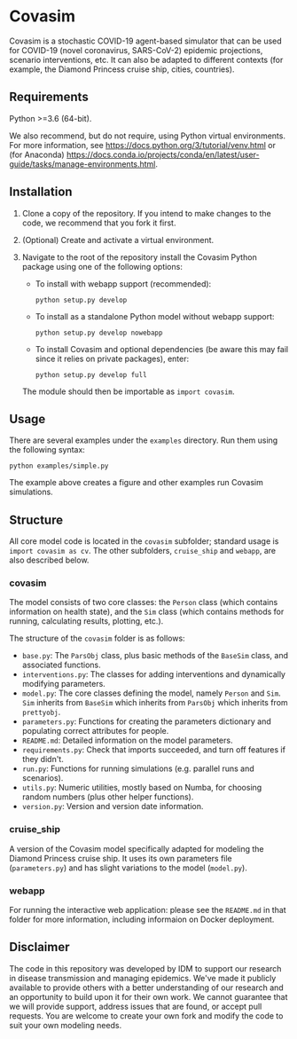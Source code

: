 # Covasim

Covasim is a stochastic COVID-19 agent-based simulator that can be used for
COVID-19 (novel coronavirus, SARS-CoV-2) epidemic projections, scenario
interventions, etc. It can also be adapted to different contexts (for example,
the Diamond Princess cruise ship, cities, countries).


## Requirements

Python >=3.6 (64-bit).

We also recommend, but do not require, using Python virtual environments. For
more information, see https://docs.python.org/3/tutorial/venv.html or (for Anaconda)
https://docs.conda.io/projects/conda/en/latest/user-guide/tasks/manage-environments.html.

## Installation

1.  Clone a copy of the repository. If you intend to make changes to the code,
    we recommend that you fork it first.

2.  (Optional) Create and activate a virtual environment.

3.  Navigate to the root of the repository install the Covasim Python package
    using one of the following options:

    *   To install with webapp support (recommended):

        `python setup.py develop`

    *   To install as a standalone Python model without webapp support:

        `python setup.py develop nowebapp`

    *   To install Covasim and optional dependencies (be aware this may fail
        since it relies on private packages), enter:

        `python setup.py develop full`

    The module should then be importable as `import covasim`.


## Usage

There are several examples under the `examples` directory. Run them using the following syntax:

`python examples/simple.py`

The example above creates a figure and other examples run Covasim simulations.


## Structure

All core model code is located in the `covasim` subfolder; standard usage is
`import covasim as cv`. The other subfolders, `cruise_ship` and `webapp`, are
also described below.


### covasim

The model consists of two core classes: the `Person` class (which contains
information on health state), and the `Sim` class (which contains methods for
running, calculating results, plotting, etc.).

The structure of the `covasim` folder is as follows:

* `base.py`: The `ParsObj` class, plus basic methods of the `BaseSim` class, and associated functions.
* `interventions.py`: The classes for adding interventions and dynamically modifying parameters.
* `model.py`: The core classes defining the model, namely `Person` and `Sim`. `Sim` inherits from `BaseSim` which inherits from `ParsObj` which inherits from `prettyobj`.
* `parameters.py`: Functions for creating the parameters dictionary and populating correct attributes for people.
* `README.md`: Detailed information on the model parameters.
* `requirements.py`: Check that imports succeeded, and turn off features if they didn't.
* `run.py`: Functions for running simulations (e.g. parallel runs and scenarios).
* `utils.py`: Numeric utilities, mostly based on Numba, for choosing random numbers (plus other helper functions).
* `version.py`: Version and version date information.


### cruise_ship

A version of the Covasim model specifically adapted for modeling the Diamond
Princess cruise ship. It uses its own parameters file (`parameters.py`) and has
slight variations to the model (`model.py`).


### webapp

For running the interactive web application: please see the `README.md` in that
folder for more information, including informaion on Docker deployment.


## Disclaimer

The code in this repository was developed by IDM to support our research in
disease transmission and managing epidemics. We've made it publicly available to
provide others with a better understanding of our research and an opportunity to
build upon it for their own work. We cannot guarantee that we will provide
support, address issues that are found, or accept pull requests. You are welcome
to create your own fork and modify the code to suit your own modeling needs.

